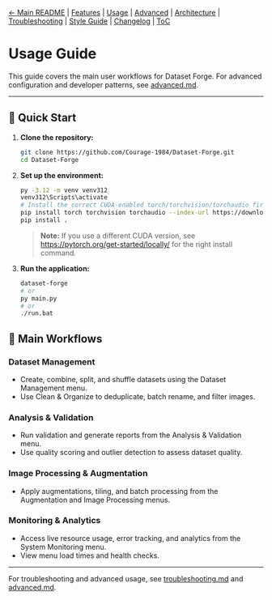 [← Main README](../README.md) | [Features](features.md) | [Usage](usage.md) | [Advanced](advanced.md) | [Architecture](architecture.md) | [Troubleshooting](troubleshooting.md) | [Style Guide](style_guide.md) | [Changelog](changelog.md) | [ToC](toc.md)

# Usage Guide

This guide covers the main user workflows for Dataset Forge. For advanced configuration and developer patterns, see [advanced.md](advanced.md).

---

## 🚀 Quick Start

1. **Clone the repository:**

   ```bash
   git clone https://github.com/Courage-1984/Dataset-Forge.git
   cd Dataset-Forge
   ```

2. **Set up the environment:**

   ```bash
   py -3.12 -m venv venv312
   venv312\Scripts\activate
   # Install the correct CUDA-enabled torch/torchvision/torchaudio first!
   pip install torch torchvision torchaudio --index-url https://download.pytorch.org/whl/cu121
   pip install .
   ```

   > **Note:** If you use a different CUDA version, see https://pytorch.org/get-started/locally/ for the right install command.

3. **Run the application:**
   ```bash
   dataset-forge
   # or
   py main.py
   # or
   ./run.bat
   ```

## 👣 Main Workflows

### Dataset Management

- Create, combine, split, and shuffle datasets using the Dataset Management menu.
- Use Clean & Organize to deduplicate, batch rename, and filter images.

### Analysis & Validation

- Run validation and generate reports from the Analysis & Validation menu.
- Use quality scoring and outlier detection to assess dataset quality.

### Image Processing & Augmentation

- Apply augmentations, tiling, and batch processing from the Augmentation and Image Processing menus.

### Monitoring & Analytics

- Access live resource usage, error tracking, and analytics from the System Monitoring menu.
- View menu load times and health checks.

---

For troubleshooting and advanced usage, see [troubleshooting.md](troubleshooting.md) and [advanced.md](advanced.md).
